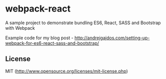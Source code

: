 # webpack-react
A sample project to demonstrate bundling ES6, React, SASS and Bootstrap with Webpack

Example code for my blog post - http://andrejgajdos.com/setting-up-webpack-for-es6-react-sass-and-bootstrap/

## License

MIT (http://www.opensource.org/licenses/mit-license.php)
